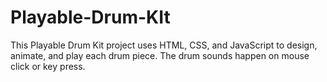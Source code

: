 # Playable-Drum-KIt

 This Playable Drum Kit project uses HTML, CSS, and JavaScript to design, animate, and play each drum piece. The drum sounds happen on mouse click or key press.